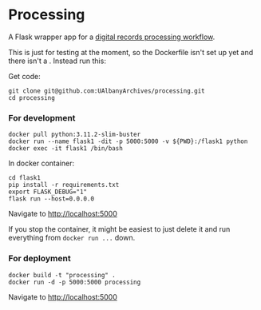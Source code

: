 # Processing

A Flask wrapper app for a [digital records processing workflow](https://github.com/UAlbanyArchives/ingest-processing-workflow).

This is just for testing at the moment, so the Dockerfile isn't set up yet and there isn't a . Instead run this:

Get code:
```
git clone git@github.com:UAlbanyArchives/processing.git
cd processing
```

### For development
```
docker pull python:3.11.2-slim-buster
docker run --name flask1 -dit -p 5000:5000 -v ${PWD}:/flask1 python
docker exec -it flask1 /bin/bash
```
In docker container:
```
cd flask1
pip install -r requirements.txt
export FLASK_DEBUG="1" 
flask run --host=0.0.0.0
```
Navigate to [http://localhost:5000](http://localhost:5000)

If you stop the container, it might be easiest to just delete it and run everything from `docker run ...` down.

### For deployment
```
docker build -t "processing" .
docker run -d -p 5000:5000 processing
```
Navigate to [http://localhost:5000](http://localhost:5000)
